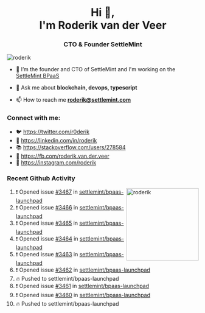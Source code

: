 <h1 align="center">Hi 👋,<br/> I'm Roderik van der Veer</h1>
<h3 align="center">CTO & Founder SettleMint</h3>

<p align="left"> <img src="https://komarev.com/ghpvc/?username=roderik" alt="roderik" /> </p>

- 🔭 I’m the founder and CTO of SettleMint and I'm working on the [SettleMint BPaaS](https://settlemint.com)

- 💬 Ask me about **blockchain, devops, typescript**

- 📫 How to reach me **roderik@settlemint.com**



### Connect with me:

- 🐦 https://twitter.com/r0derik
- 🏢 https://linkedin.com/in/roderik
- 📚 https://stackoverflow.com/users/278584
- 🙊 https://fb.com/roderik.van.der.veer
- 📸 https://instagram.com/roderik

### Recent Github Activity
<img src="https://github-readme-stats.vercel.app/api?username=roderik&show_icons=true&count_private=true" alt="roderik" align="right" height="190" />

<!--START_SECTION:activity-->
1. ❗️ Opened issue [#3467](https://github.com/settlemint/bpaas-launchpad/issues/3467) in [settlemint/bpaas-launchpad](https://github.com/settlemint/bpaas-launchpad)
2. ❗️ Opened issue [#3466](https://github.com/settlemint/bpaas-launchpad/issues/3466) in [settlemint/bpaas-launchpad](https://github.com/settlemint/bpaas-launchpad)
3. ❗️ Opened issue [#3465](https://github.com/settlemint/bpaas-launchpad/issues/3465) in [settlemint/bpaas-launchpad](https://github.com/settlemint/bpaas-launchpad)
4. ❗️ Opened issue [#3464](https://github.com/settlemint/bpaas-launchpad/issues/3464) in [settlemint/bpaas-launchpad](https://github.com/settlemint/bpaas-launchpad)
5. ❗️ Opened issue [#3463](https://github.com/settlemint/bpaas-launchpad/issues/3463) in [settlemint/bpaas-launchpad](https://github.com/settlemint/bpaas-launchpad)
6. ❗️ Opened issue [#3462](https://github.com/settlemint/bpaas-launchpad/issues/3462) in [settlemint/bpaas-launchpad](https://github.com/settlemint/bpaas-launchpad)
7. 🔥 Pushed to settlemint/bpaas-launchpad
8. ❗️ Opened issue [#3461](https://github.com/settlemint/bpaas-launchpad/issues/3461) in [settlemint/bpaas-launchpad](https://github.com/settlemint/bpaas-launchpad)
9. ❗️ Opened issue [#3460](https://github.com/settlemint/bpaas-launchpad/issues/3460) in [settlemint/bpaas-launchpad](https://github.com/settlemint/bpaas-launchpad)
10. 🔥 Pushed to settlemint/bpaas-launchpad
<!--END_SECTION:activity-->